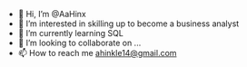 - 👋 Hi, I’m @AaHinx
- 👀 I’m interested in skilling up to become a business analyst
- 🌱 I’m currently learning SQL
- 💞️ I’m looking to collaborate on ...
- 📫 How to reach me ahinkle14@gmail.com

<!---
AaHinx/AaHinx is a ✨ special ✨ repository because its `README.md` (this file) appears on your GitHub profile.
You can click the Preview link to take a look at your changes.
--->
